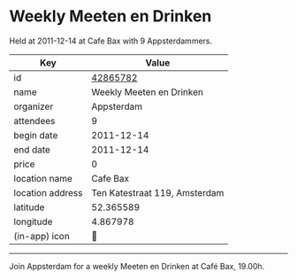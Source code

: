 # Weekly Meeten en Drinken
Held at 2011-12-14 at Cafe Bax with 9 Appsterdammers.
        
|Key|Value
|---|---|
|id|[42865782](https://www.meetup.com/appsterdam/events/42865782/)|
|name|Weekly Meeten en Drinken|
|organizer|Appsterdam|
|attendees|9|
|begin date|2011-12-14|
|end date|2011-12-14|
|price|0|
|location name|Cafe Bax|
|location address|Ten Katestraat 119, Amsterdam|
|latitude|52.365589|
|longitude|4.867978|
|(in-app) icon|🍺|

---

Join Appsterdam for a weekly Meeten en Drinken at Café Bax, 19.00h.


